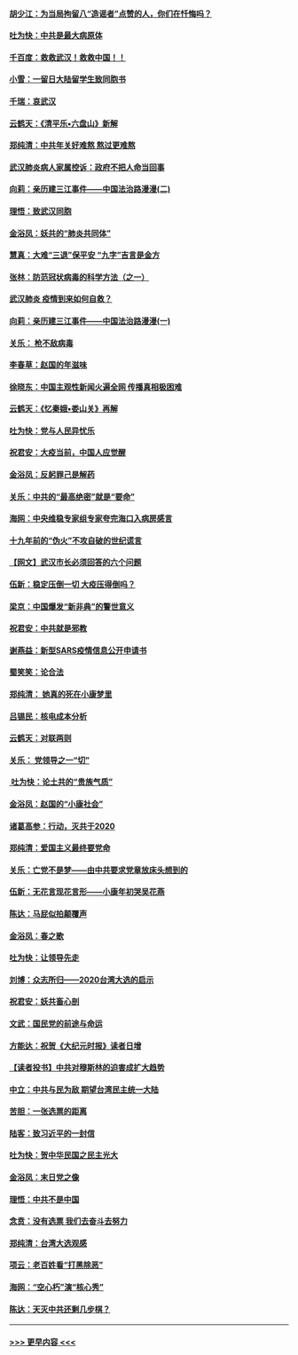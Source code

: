 #### [胡少江：为当局拘留八“造谣者”点赞的人，你们在忏悔吗？](../pages/nsc993/n11836801.md?t=02020531) 
#### [吐为快：中共是最大病原体](../pages/nsc993/n11836748.md?t=02020531) 
#### [千百度：救救武汉！救救中国！！](../pages/nsc993/n11836145.md?t=02020531) 
#### [小雪：一留日大陆留学生致同胞书](../pages/nsc993/n11834624.md?t=02020531) 
#### [千瑞：哀武汉](../pages/nsc993/n11833647.md?t=02020531) 
#### [云鹤天：《清平乐▪六盘山》新解](../pages/nsc993/n11833611.md?t=02020531) 
#### [郑纯清：中共年关好难熬 熬过更难熬](../pages/nsc993/n11833489.md?t=02020531) 
#### [武汉肺炎病人家属控诉：政府不把人命当回事](../pages/nsc993/n11833205.md?t=02020531) 
#### [向莉：亲历建三江事件——中国法治路漫漫(二)](../pages/nsc993/n11829102.md?t=02020531) 
#### [理悟：致武汉同胞](../pages/nsc993/n11831522.md?t=02020531) 
#### [金浴凤：妖共的“肺炎共同体”](../pages/nsc993/n11829448.md?t=02020531) 
#### [慧真：大难“三退”保平安 “九字”吉言是金方](../pages/nsc993/n11829501.md?t=02020531) 
#### [张林：防范冠状病毒的科学方法（之一）](../pages/nsc993/n11828618.md?t=02020531) 
#### [武汉肺炎 疫情到来如何自救？](../pages/nsc993/n11827632.md?t=02020531) 
#### [向莉：亲历建三江事件——中国法治路漫漫(一)](../pages/nsc993/n11827190.md?t=02020531) 
#### [关乐： 枪不敌病毒](../pages/nsc993/n11826746.md?t=02020531) 
#### [李春草：赵国的年滋味](../pages/nsc993/n11826321.md?t=02020531) 
#### [徐晓东：中国主观性新闻火遍全网 传播真相极困难](../pages/nsc993/n11826508.md?t=02020531) 
#### [云鹤天：《忆秦娥▪娄山关》再解](../pages/nsc993/n11824682.md?t=02020531) 
#### [吐为快：党与人民异忧乐](../pages/nsc993/n11824660.md?t=02020531) 
#### [祝君安：大疫当前，中国人应觉醒](../pages/nsc993/n11821946.md?t=02020531) 
#### [金浴凤：反躬罪己是解药](../pages/nsc993/n11820280.md?t=02020531) 
#### [关乐：中共的“最高绝密”就是“要命”](../pages/nsc993/n11816946.md?t=02020531) 
#### [海网：中央维稳专家组专家夸完海口入病房感言](../pages/nsc993/n11815138.md?t=02020531) 
#### [十九年前的“伪火”不攻自破的世纪谎言](../pages/nsc993/n11813238.md?t=02020531) 
#### [【网文】武汉市长必须回答的六个问题](../pages/nsc993/n11813848.md?t=02020531) 
#### [伍新：稳定压倒一切 大疫压得倒吗？](../pages/nsc993/n11812634.md?t=02020531) 
#### [梁京：中国爆发“新非典”的警世意义](../pages/nsc993/n11812554.md?t=02020531) 
#### [祝君安：中共就是邪教](../pages/nsc993/n11812431.md?t=02020531) 
#### [谢燕益：新型SARS疫情信息公开申请书](../pages/nsc993/n11808840.md?t=02020531) 
#### [蜀笑笑：论合法](../pages/nsc993/n11808064.md?t=02020531) 
#### [郑纯清： 她真的死在小康梦里](../pages/nsc993/n11806623.md?t=02020531) 
#### [吕锡民：核电成本分析](../pages/nsc993/n11806284.md?t=02020531) 
#### [云鹤天：对联两则](../pages/nsc993/n11805957.md?t=02020531) 
#### [关乐： 党领导之一“切”](../pages/nsc993/n11804505.md?t=02020531) 
#### [ 吐为快：论土共的“贵族气质”](../pages/nsc993/n11804490.md?t=02020531) 
#### [金浴凤：赵国的“小康社会”](../pages/nsc993/n11804452.md?t=02020531) 
#### [诸葛高参：行动，灭共于2020](../pages/nsc993/n11804120.md?t=02020531) 
#### [郑纯清：爱国主义最终要党命](../pages/nsc993/n11802197.md?t=02020531) 
#### [关乐：亡党不是梦——由中共要求党章放床头想到的](../pages/nsc993/n11802156.md?t=02020531) 
#### [伍新：无花言现花言形——小康年初哭吴花燕](../pages/nsc993/n11800044.md?t=02020531) 
#### [陈达：马屁似拍颠覆声](../pages/nsc993/n11800010.md?t=02020531) 
#### [金浴凤：春之歌](../pages/nsc993/n11797687.md?t=02020531) 
#### [吐为快：让领导先走](../pages/nsc993/n11797512.md?t=02020531) 
#### [刘博：众志所归——2020台湾大选的启示](../pages/nsc993/n11796878.md?t=02020531) 
#### [祝君安：妖共畜心剖](../pages/nsc993/n11794273.md?t=02020531) 
#### [文武：国民党的前途与命运](../pages/nsc993/n11794198.md?t=02020531) 
#### [方能达：祝贺《大纪元时报》读者日增](../pages/nsc993/n11793807.md?t=02020531) 
#### [【读者投书】中共对穆斯林的迫害成扩大趋势](../pages/nsc993/n11791371.md?t=02020531) 
#### [中立：中共与民为敌 期望台湾民主统一大陆](../pages/nsc993/n11790392.md?t=02020531) 
#### [苦胆：一张选票的距离](../pages/nsc993/n11788914.md?t=02020531) 
#### [陆客：致习近平的一封信](../pages/nsc993/n11788867.md?t=02020531) 
#### [吐为快：贺中华民国之民主光大](../pages/nsc993/n11788618.md?t=02020531) 
#### [金浴凤：末日党之像](../pages/nsc993/n11787475.md?t=02020531) 
#### [理悟：中共不是中国](../pages/nsc993/n11787463.md?t=02020531) 
#### [念贲：没有选票  我们去奋斗去努力](../pages/nsc993/n11787398.md?t=02020531) 
#### [郑纯清：台湾大选观感](../pages/nsc993/n11786210.md?t=02020531) 
#### [项云：老百姓看“打黑除恶”](../pages/nsc993/n11785398.md?t=02020531) 
#### [海网：“空心朽”演“核心秀”](../pages/nsc993/n11783874.md?t=02020531) 
#### [陈达：天灭中共还剩几步棋？](../pages/nsc993/n11783719.md?t=02020531) 

----
#### [ >>> 更早内容 <<< ](../indexes/nsc993-earlier.md)
